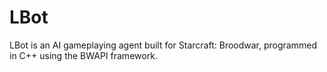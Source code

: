 # LBot

LBot is an AI gameplaying agent built for Starcraft: Broodwar, programmed in C++ using the BWAPI framework.
